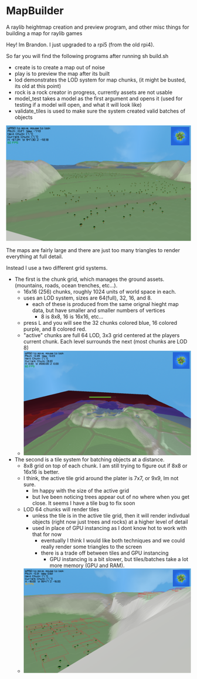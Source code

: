 # MapBuilder

A raylib heightmap creation and preview program, and other misc things for building a map for raylib games

Hey! Im Brandon. I just upgraded to a rpi5 (from the old rpi4). 

So far you will find the following programs after running sh build.sh
 - create is to create a map out of noise
 - play is to preview the map after its built
 - lod demonstrates the LOD system for map chunks, (it might be busted, its old at this point)
 - rock is a rock creator in progress, currently assets are not usable
 - model_test takes a model as the first argument and opens it (used for testing if a model will open, and what it will look like)
 - validate_tiles is used to make sure the system created valid batches of objects

[![Map_Preview_Example](z_week2.png)](z_week2.png)



The maps are fairly large and there are just too many triangles to render everything at full detail.

Instead I use a two different grid systems.
 - The first is the chunk grid, which manages the ground assets. (mountains, roads, ocean trenches, etc...).
    - 16x16 (256) chunks, roughly 1024 units of world space in each. 
    - uses an LOD system, sizes are 64(full), 32, 16, and 8.
        - each of these is produced from the same orignal hieght map data, but have smaller and smaller numbers of vertices
            - 8 is 8x8, 16 is 16x16, etc...
    - press L and you will see the 32 chunks colored blue, 16 colored purple, and 8 colored red.
    - "active" chunks are full 64 LOD, 3x3 grid centered at the players current chunk. Each level surrounds the next (most chunks are LOD 8)
    - [![Map_Chunk_LOD_Example](z_grid_lod.png)](z_grid_lod.png)
 - The second is a tile system for batching objects at a distance.
    - 8x8 grid on top of each chunk. I am still trying to figure out if 8x8 or 16x16 is better.
    - I think, the active tile grid around the plater is 7x7, or 9x9, Im not sure. 
        - Im happy with the size of the active grid
        - but Ive been noticing trees appear out of no where when you get close. It seems I have a tile bug to fix soon
    - LOD 64 chunks will render tiles
        - unless the tile is in the active tile grid, then it will render indivdual objects (right now just trees and rocks) at a higher level of detail
        - used in place of GPU instancing as I dont know hot to work with that for now
            - eventually I think I would like both techniques and we could really render some triangles to the screen
            - there is a trade off between tiles and GPU instancing
                - GPU instancing is a bit slower, but tiles/batches take a lot more memory (GPU and RAM).
    - [![Map_Tile_Boxes_Example](z_tile_boxes.png)](z_tile_boxes.png)









